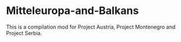 # Mitteleuropa-and-Balkans
This is a compilation mod for Project Austria, Project Montenegro and Project Serbia.
